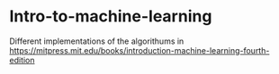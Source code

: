 # Intro-to-machine-learning
Different implementations of the algorithums in https://mitpress.mit.edu/books/introduction-machine-learning-fourth-edition
